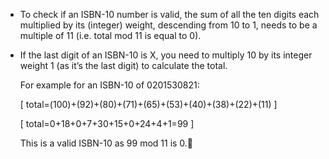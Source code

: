 -   To check if an ISBN-10 number is valid, the sum of all the ten digits
    each multiplied by its (integer) weight, descending from 10 to 1, needs
    to be a multiple of 11 (i.e. total mod 11 is equal to 0).

-   If the last digit of an ISBN-10 is X, you need to multiply 10 by its
    integer weight 1 (as it’s the last digit) to calculate the total.

    For example for an ISBN-10 of 0201530821:

    \[ total=(100)+(92)+(80)+(71)+(65)+(53)+(40)+(38)+(22)+(11) \]

    \[ total=0+18+0+7+30+15+0+24+4+1=99 \]

    This is a valid ISBN-10 as 99 mod 11 is 0.
